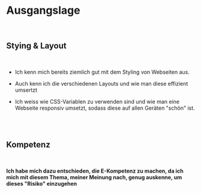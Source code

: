 
# Ausgangslage

<br>

## Stying & Layout
<br>

- Ich kenn mich bereits ziemlich gut mit dem Styling von Webseiten aus. 

- Auch kenn ich die verschiedenen Layouts und wie man diese effizient umsertzt

- Ich weiss wie CSS-Variablen zu verwenden sind und wie man eine Webseite responsiv umsetzt, sodass diese auf allen Geräten "schön" ist.

<br>
<br>

## Kompetenz
<br>

**Ich habe mich dazu entschieden, die E-Kompetenz zu machen, da ich mich mit diesem Thema, meiner Meinung nach, genug auskenne, um dieses "Risiko" einzugehen**
